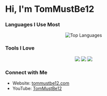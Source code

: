 <h1>Hi, I'm TomMustBe12</h1>

### Languages I Use Most

<p align="center">
  <img src="https://github-readme-stats.vercel.app/api/top-langs/?username=tommustbe12com&layout=compact&theme=tokyonight" alt="Top Languages" />
</p>

### Tools I Love

<p align="center">
  <img src="https://img.shields.io/badge/Code-HTML-informational?style=flat&logo=html&logoColor=white&color=F7DF1E" />
  <img src="https://img.shields.io/badge/Editor-VSCode-informational?style=flat&logo=visual-studio-code&logoColor=white&color=007ACC" />
  <img src="https://img.shields.io/badge/Board-Arduino-informational?style=flat&logo=arduino&logoColor=white&color=00979D" />
</p>

### Connect with Me

- Website: [tommustbe12.com](https://tommustbe12.com)
- YouTube: [TomMustBe12](https://youtube.com/@tommustbe12)
